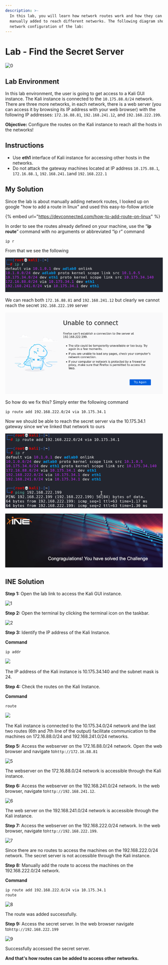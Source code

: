 ```yaml
---
description: >-
  In this lab, you will learn how network routes work and how they can be
  manually added to reach different networks. The following diagram shows the
  network configuration of the lab:
---
```


# Lab - Find the Secret Server

![0](https://assets.ine.com/content/pta-labs/2\_find\_the\_secret\_server/0\_1.png)

## Lab Environment

In this lab environment, the user is going to get access to a Kali GUI instance. The Kali instance is connected to the `10.175.88.0/24` network. There are three more networks, in each network, there is a web server (you can access it by browsing its IP address with your web browser) with the following IP addresses: `172.16.88.81`, `192.168.241.12`, and `192.168.222.199`.

**Objective:** Configure the routes on the Kali instance to reach all the hosts in the networks!

## Instructions

* Use **eth1** interface of Kali instance for accessing other hosts in the networks.
* Do not attack the gateway machines located at IP address `10.175.88.1`, `172.16.88.1`, `192.168.241.1`and `192.168.222.1`

## My Solution

Since the lab is about manually adding network routes, I looked up on google "how to add a route in linux" and used this easy-to-follow article

{% embed url="https://devconnected.com/how-to-add-route-on-linux" %}

In order to see the routes already defined on your machine, use the “**ip route**” command with no arguments or abbreviated “ip r” command

```
ip r
```

From that we see the following

![](<../../../../.gitbook/assets/image (5) (1) (1) (1) (1) (1) (1) (1) (1) (1).png>)

We can reach both `172.16.88.81` and `192.168.241.12` but clearly we cannot reach the secret `192.168.222.199` server

![](<../../../../.gitbook/assets/image (2) (1) (1) (1) (1) (1).png>)

So how do we fix this? Simply enter the following command

```
ip route add 192.168.222.0/24 via 10.175.34.1
```

Now we should be able to reach the secret server via the 10.175.34.1 gateway since we've linked that network to ours

![](<../../../../.gitbook/assets/image (1) (1) (1) (1) (1) (1) (1).png>)

![](<../../../../.gitbook/assets/image (1) (1) (1) (1) (1) (1) (1) (1).png>)

## INE Solution

**Step 1:** Open the lab link to access the Kali GUI instance.

![1](https://assets.ine.com/content/pta-labs/2\_find\_the\_secret\_server/1.png)

**Step 2:** Open the terminal by clicking the terminal icon on the taskbar.

![2](https://assets.ine.com/content/pta-labs/2\_find\_the\_secret\_server/2.png)

**Step 3:** Identify the IP address of the Kali Instance.

**Command**

```
ip addr
```

![](https://assets.ine.com/content/pta-labs/2\_find\_the\_secret\_server/3.png)

The IP address of the Kali instance is 10.175.34.140 and the subnet mask is 24.

**Step 4:** Check the routes on the Kali Instance.

**Command**

```
route
```

![](https://assets.ine.com/content/pta-labs/2\_find\_the\_secret\_server/4.png)

The Kali instance is connected to the 10.175.34.0/24 network and the last two routes (6th and 7th line of the output) facilitate communication to the machines on 172.16.88.0/24 and 192.168.241.0/24 networks.

**Step 5:** Access the webserver on the 172.16.88.0/24 network. Open the web browser and navigate to`http://172.16.88.81`

![5](https://assets.ine.com/content/pta-labs/2\_find\_the\_secret\_server/5.png)

The webserver on the 172.16.88.0/24 network is accessible through the Kali instance.

**Step 6:** Access the webserver on the 192.168.241.0/24 network. In the web browser, navigate to`http://192.168.241.12`.

![6](https://assets.ine.com/content/pta-labs/2\_find\_the\_secret\_server/6.png)

The web server on the 192.168.241.0/24 network is accessible through the Kali instance.

**Step 7:** Access the webserver on the 192.168.222.0/24 network. In the web browser, navigate to`http://192.168.222.199`.

![7](https://assets.ine.com/content/pta-labs/2\_find\_the\_secret\_server/7.png)

Since there are no routes to access the machines on the 192.168.222.0/24 network. The secret server is not accessible through the Kali instance.

**Step 8:** Manually add the route to access the machines on the 192.168.222.0/24 network.

**Command**

```
ip route add 192.168.222.0/24 via 10.175.34.1
route
```

![8](https://assets.ine.com/content/pta-labs/2\_find\_the\_secret\_server/8.png)

The route was added successfully.

**Step 9:** Access the secret server. In the web browser navigate to`http://192.168.222.199`

![9](https://assets.ine.com/content/pta-labs/2\_find\_the\_secret\_server/9.png)

Successfully accessed the secret server.

**And that's how routes can be added to access other networks.**
